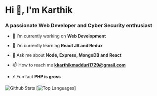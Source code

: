 <h1>Hi 👋, I'm Karthik</h1>
<h3>A passionate Web Developer and Cyber Security enthusiast</h3>

- 🔭 I’m currently working on **Web Development**

- 🌱 I’m currently learning **React JS and Redux**

- 💬 Ask me about **Node, Express, MongoDB and React**

- 📫 How to reach me **kkarthikmadduri1729@gmail.com**

- ⚡ Fun fact **PHP is gross**

![Github Stats](https://github-readme-stats.vercel.app/api/top-langs?username=kk-1729&theme=algolia&show_icons=true&locale=en&layout=compact)
[![Top Languages](https://github-readme-stats.vercel.app/api?username=kk-1729&theme=algolia&show_icons=true&locale=en)]

<!-- <div>
<p><img align="left" src="https://github-readme-stats.vercel.app/api/top-langs?username=kk-1729&theme=algolia&show_icons=true&locale=en&layout=compact" alt="kk-1729" /></p>
<p>&nbsp;<img align="right" src="https://github-readme-stats.vercel.app/api?username=kk-1729&theme=algolia&show_icons=true&locale=en" alt="kk-1729" /></p>
</div> -->


